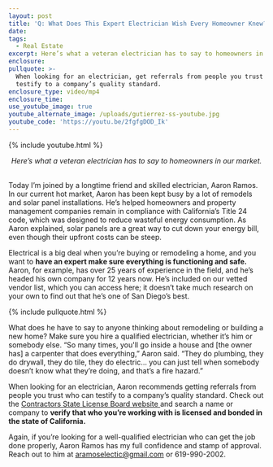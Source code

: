 ```yaml
---
layout: post
title: 'Q: What Does This Expert Electrician Wish Every Homeowner Knew?'
date:
tags:
  - Real Estate
excerpt: Here’s what a veteran electrician has to say to homeowners in our market.
enclosure:
pullquote: >-
  When looking for an electrician, get referrals from people you trust who can
  testify to a company’s quality standard.
enclosure_type: video/mp4
enclosure_time:
use_youtube_image: true
youtube_alternate_image: /uploads/gutierrez-ss-youtube.jpg
youtube_code: 'https://youtu.be/2fgfgDOD_Ik'
---
```


{% include youtube.html %}

<center><em>Here&rsquo;s what a veteran electrician has to say to homeowners in our market.</em></center>

<br>Today I’m joined by a longtime friend and skilled electrician, Aaron Ramos. In our current hot market, Aaron has been kept busy by a lot of remodels and solar panel installations. He’s helped homeowners and property management companies remain in compliance with California’s Title 24 code, which was designed to reduce wasteful energy consumption. As Aaron explained, solar panels are a great way to cut down your energy bill, even though their upfront costs can be steep. &nbsp;

Electrical is a big deal when you’re buying or remodeling a home, and you want to **have an expert make sure everything is functioning and safe.** Aaron, for example, has over 25 years of experience in the field, and he’s headed his own company for 12 years now. He’s included on our vetted vendor list, which you can access here; it doesn’t take much research on your own to find out that he’s one of San Diego’s best.&nbsp;

{% include pullquote.html %}

What does he have to say to anyone thinking about remodeling or building a new home? Make sure you hire a qualified electrician, whether it’s him or somebody else. “So many times, you'll go inside a house and \[the owner has\] a carpenter that does everything,” Aaron said. “They do plumbing, they do drywall, they do tile, they do electric… you can just tell when somebody doesn’t know what they’re doing, and that’s a fire hazard.”&nbsp;

When looking for an electrician, Aaron recommends getting referrals from people you trust who can testify to a company’s quality standard. Check out the <u><a target="_blank" rel="noopener" href="https://www.cslb.ca.gov/">Contractors State License Board website</a> </u>and search a name or company to **verify that who you’re working with is licensed and bonded in the state of California.&nbsp;**

Again, if you’re looking for a well-qualified electrician who can get the job done properly, Aaron Ramos has my full confidence and stamp of approval. Reach out to him at [aramoselectic@gmail.com](mailto:aramoselectic@gmail.com) or 619-990-2002.&nbsp;
